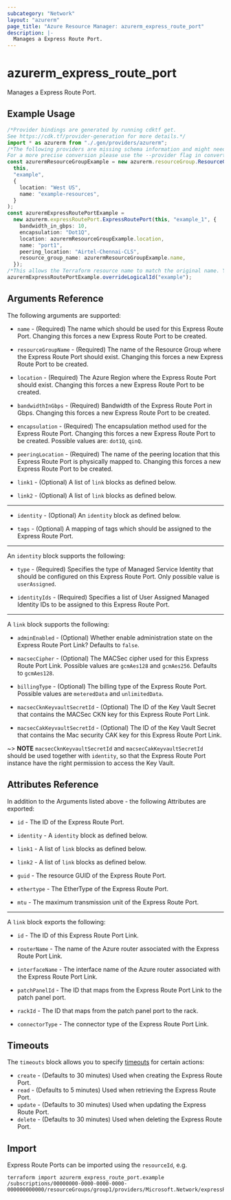 ```yaml
---
subcategory: "Network"
layout: "azurerm"
page_title: "Azure Resource Manager: azurerm_express_route_port"
description: |-
  Manages a Express Route Port.
---
```


# azurerm\_express\_route\_port

Manages a Express Route Port.

## Example Usage

```typescript
/*Provider bindings are generated by running cdktf get.
See https://cdk.tf/provider-generation for more details.*/
import * as azurerm from "./.gen/providers/azurerm";
/*The following providers are missing schema information and might need manual adjustments to synthesize correctly: azurerm.
For a more precise conversion please use the --provider flag in convert.*/
const azurermResourceGroupExample = new azurerm.resourceGroup.ResourceGroup(
  this,
  "example",
  {
    location: "West US",
    name: "example-resources",
  }
);
const azurermExpressRoutePortExample =
  new azurerm.expressRoutePort.ExpressRoutePort(this, "example_1", {
    bandwidth_in_gbps: 10,
    encapsulation: "Dot1Q",
    location: azurermResourceGroupExample.location,
    name: "port1",
    peering_location: "Airtel-Chennai-CLS",
    resource_group_name: azurermResourceGroupExample.name,
  });
/*This allows the Terraform resource name to match the original name. You can remove the call if you don't need them to match.*/
azurermExpressRoutePortExample.overrideLogicalId("example");

```

## Arguments Reference

The following arguments are supported:

*   `name` - (Required) The name which should be used for this Express Route Port. Changing this forces a new Express Route Port to be created.

*   `resourceGroupName` - (Required) The name of the Resource Group where the Express Route Port should exist. Changing this forces a new Express Route Port to be created.

*   `location` - (Required) The Azure Region where the Express Route Port should exist. Changing this forces a new Express Route Port to be created.

*   `bandwidthInGbps` - (Required) Bandwidth of the Express Route Port in Gbps. Changing this forces a new Express Route Port to be created.

*   `encapsulation` - (Required) The encapsulation method used for the Express Route Port. Changing this forces a new Express Route Port to be created. Possible values are: `dot1Q`, `qinQ`.

*   `peeringLocation` - (Required) The name of the peering location that this Express Route Port is physically mapped to. Changing this forces a new Express Route Port to be created.

*   `link1` - (Optional) A list of `link` blocks as defined below.

*   `link2` - (Optional) A list of `link` blocks as defined below.

***

*   `identity` - (Optional) An `identity` block as defined below.

*   `tags` - (Optional) A mapping of tags which should be assigned to the Express Route Port.

***

An `identity` block supports the following:

*   `type` - (Required) Specifies the type of Managed Service Identity that should be configured on this Express Route Port. Only possible value is `userAssigned`.

*   `identityIds` - (Required) Specifies a list of User Assigned Managed Identity IDs to be assigned to this Express Route Port.

***

A `link` block supports the following:

*   `adminEnabled` - (Optional) Whether enable administration state on the Express Route Port Link? Defaults to `false`.

*   `macsecCipher` - (Optional) The MACSec cipher used for this Express Route Port Link. Possible values are `gcmAes128` and `gcmAes256`. Defaults to `gcmAes128`.

*   `billingType` - (Optional) The billing type of the Express Route Port. Possible values are `meteredData` and `unlimitedData`.

*   `macsecCknKeyvaultSecretId` - (Optional) The ID of the Key Vault Secret that contains the MACSec CKN key for this Express Route Port Link.

*   `macsecCakKeyvaultSecretId` - (Optional) The ID of the Key Vault Secret that contains the Mac security CAK key for this Express Route Port Link.

\~> **NOTE** `macsecCknKeyvaultSecretId` and `macsecCakKeyvaultSecretId` should be used together with `identity`, so that the Express Route Port instance have the right permission to access the Key Vault.

## Attributes Reference

In addition to the Arguments listed above - the following Attributes are exported:

*   `id` - The ID of the Express Route Port.

*   `identity` - A `identity` block as defined below.

*   `link1` - A list of `link` blocks as defined below.

*   `link2` - A list of `link` blocks as defined below.

*   `guid` - The resource GUID of the Express Route Port.

*   `ethertype` - The EtherType of the Express Route Port.

*   `mtu` - The maximum transmission unit of the Express Route Port.

***

A `link` block exports the following:

*   `id` - The ID of this Express Route Port Link.

*   `routerName` - The name of the Azure router associated with the Express Route Port Link.

*   `interfaceName` - The interface name of the Azure router associated with the Express Route Port Link.

*   `patchPanelId` - The ID that maps from the Express Route Port Link to the patch panel port.

*   `rackId` - The ID that maps from the patch panel port to the rack.

*   `connectorType` - The connector type of the Express Route Port Link.

## Timeouts

The `timeouts` block allows you to specify [timeouts](https://www.terraform.io/language/resources/syntax#operation-timeouts) for certain actions:

* `create` - (Defaults to 30 minutes) Used when creating the Express Route Port.
* `read` - (Defaults to 5 minutes) Used when retrieving the Express Route Port.
* `update` - (Defaults to 30 minutes) Used when updating the Express Route Port.
* `delete` - (Defaults to 30 minutes) Used when deleting the Express Route Port.

## Import

Express Route Ports can be imported using the `resourceId`, e.g.

```shell
terraform import azurerm_express_route_port.example /subscriptions/00000000-0000-0000-0000-000000000000/resourceGroups/group1/providers/Microsoft.Network/expressRoutePorts/port1
```

